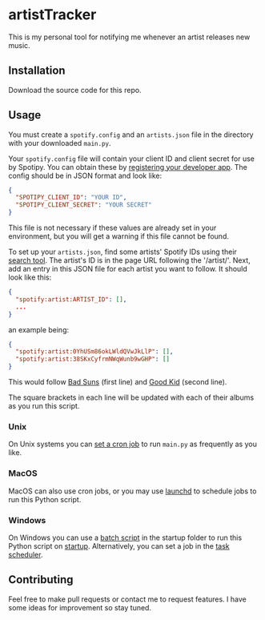 # artistTracker

This is my personal tool for notifying me whenever an artist releases new music.

## Installation

Download the source code for this repo.

## Usage

You must create a `spotify.config` and an `artists.json` file in the directory with your downloaded `main.py`.

Your `spotify.config` file will contain your client ID and client secret for use by Spotipy. You can obtain these by [registering your developer app](https://developer.spotify.com/documentation/general/guides/app-settings/#register-your-app). The config should be in JSON format and look like:
```json
{
  "SPOTIPY_CLIENT_ID": "YOUR ID",
  "SPOTIPY_CLIENT_SECRET": "YOUR SECRET"
}
```
This file is not necessary if these values are already set in your environment, but you will get a warning if this file cannot be found.

To set up your `artists.json`, find some artists' Spotify IDs using their [search tool](https://open.spotify.com/search). The artist's ID is in the page URL following the '/artist/'. Next, add an entry in this JSON file for each artist you want to follow. It should look like this:
```json
{
  "spotify:artist:ARTIST_ID": [],
  ...
}
```
an example being:
```json
{
  "spotify:artist:0YhUSm86okLWldQVwJkLlP": [],
  "spotify:artist:38SKxCyfrmNWqWunb9wGHP": []
}
```
This would follow [Bad Suns](https://open.spotify.com/artist/0YhUSm86okLWldQVwJkLlP) (first line) and [Good Kid](https://open.spotify.com/artist/38SKxCyfrmNWqWunb9wGHP) (second line).

The square brackets in each line will be updated with each of their albums as you run this script.

### Unix
On Unix systems you can [set a cron job](https://www.unixmen.com/add-cron-jobs-linux-unix/) to run `main.py` as frequently as you like.
### MacOS
MacOS can also use cron jobs, or you may use [launchd](https://developer.apple.com/library/archive/documentation/MacOSX/Conceptual/BPSystemStartup/Chapters/ScheduledJobs.html) to schedule jobs to run this Python script.
### Windows
On Windows you can use a [batch script](https://www.tutorialspoint.com/batch_script/index.htm) in the startup folder to run this Python script on [startup](https://www.computerhope.com/issues/ch000322.htm). Alternatively, you can set a job in the [task scheduler](https://www.windowscentral.com/how-create-automated-task-using-task-scheduler-windows-10).

## Contributing
Feel free to make pull requests or contact me to request features. I have some ideas for improvement so stay tuned.